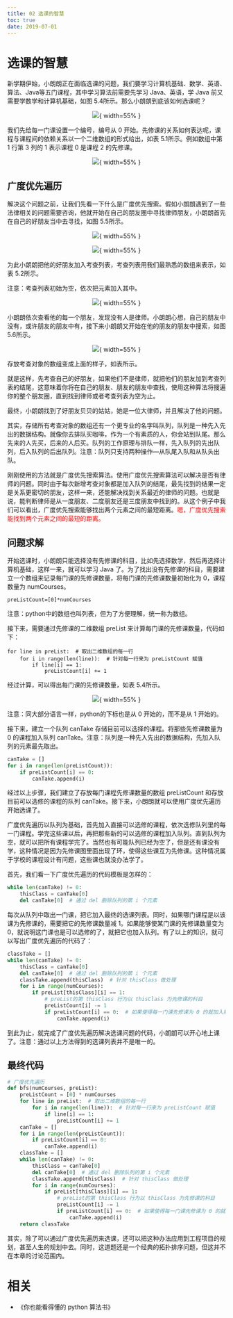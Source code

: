 ```yaml
---
title: 02 选课的智慧
toc: true
date: 2019-07-01
---
```

# 选课的智慧

新学期伊始，小朗朗正在面临选课的问题，我们要学习计算机基础、数学、英语、算法、Java等五门课程，其中学习算法前需要先学习 Java、英语，学 Java 前又需要学数学和计算机基础，如图 5.4所示。那么小朗朗到底该如何选课呢？

<center>

![](http://images.iterate.site/blog/image/20190701/fJEeTqbOgv3z.png?imageslim){ width=55% }

</center>


我们先给每一门课设置一个编号，编号从 0 开始。先修课的关系如何表达呢，课程与课程间的依赖关系以一个二维数组的形式给出，如表 5.1所示。例如数组中第 1 行第 3 列的 1 表示课程 0 是课程 2 的先修课。

<center>

![](http://images.iterate.site/blog/image/20190701/tb7KAnRnGQoN.png?imageslim){ width=55% }

</center>

## 广度优先遍历

解决这个问题之前，让我们先看一下什么是广度优先搜索。假如小朗朗遇到了一些法律相关的问题需要咨询，他就开始在自己的朋友圈中寻找律师朋友，小朗朗首先在自己的好朋友当中去寻找，如图 5.5所示。

<center>

![](http://images.iterate.site/blog/image/20190701/rWCDYquRDyr7.png?imageslim){ width=55% }

</center>

<center>

![](http://images.iterate.site/blog/image/20190701/2fX7g99EvAvU.png?imageslim){ width=55% }

</center>

为此小朗朗把他的好朋友加入考查列表，考查列表用我们最熟悉的数组来表示，如表 5.2所示。

注意：考查列表初始为空，依次把元素加入其中。

<center>

![](http://images.iterate.site/blog/image/20190701/auOM54cRsCKo.png?imageslim){ width=55% }

</center>


小朗朗依次查看他的每一个朋友，发现没有人是律师。小朗朗心想，自己的朋友中没有，或许朋友的朋友中有，接下来小朗朗又开始在他的朋友的朋友中搜索，如图 5.6所示。

<center>

![](http://images.iterate.site/blog/image/20190701/eKCNVIFulwli.png?imageslim){ width=55% }

</center>


存放考查对象的数组变成上面的样子，如表所示。


就是这样，先考查自己的好朋友，如果他们不是律师，就把他们的朋友加到考查列表的结尾，这意味着你将在自己的朋友、朋友的朋友中查找，使用这种算法将搜遍你的整个朋友圈，直到找到律师或者考查列表为空为止。

最终，小朗朗找到了好朋友贝贝的姑姑，她是一位大律师，并且解决了他的问题。

其实，存储所有考查对象的数组还有一个更专业的名字叫队列，队列是一种先入先出的数据结构。就像你去排队买咖啡，作为一个有素质的人，你会站到队尾。那么先来的人先买，后来的人后买。队列的工作原理与排队一样，先入队列的先出队列，后入队列的后出队列。注意：队列只支持两种操作—从队尾入队和从队头出队。

刚刚使用的方法就是广度优先搜索算法。使用广度优先搜索算法可以解决是否有律师的问题。同时由于每次新增考查对象都是加入队列的结尾，最先找到的结果一定是关系更密切的朋友，这样一来，还能解决找到关系最近的律师的问题。也就是说，能判断律师是从一度朋友、二度朋友还是三度朋友中找到的。从这个例子中我们可以看出，广度优先搜索能够找出两个元素之间的最短距离。<span style="color:red;">嗯，广度优先搜索能找到两个元素之间的最短的距离。</span>

## 问题求解

开始选课时，小朗朗只能选择没有先修课的科目，比如先选择数学，然后再选择计算机基础，这样一来，就可以学习 Java 了。为了找出没有先修课的科目，需要建立一个数组来记录每门课的先修课数量，将每门课的先修课数量初始化为 0，课程数量为 numCourses。

```
preListCount=[0]*numCourses
```

注意：python中的数组也叫列表，但为了方便理解，统一称为数组。

接下来，需要通过先修课的二维数组 preList 来计算每门课的先修课数量，代码如下：

```
for line in preList:  # 取出二维数组的每一行
    for i in range(len(line)):  # 针对每一行来为 preListCount 赋值
        if line[i] == 1:
            preListCount[i] += 1
```

经过计算，可以得出每门课的先修课数量，如表 5.4所示。

<center>

![](http://images.iterate.site/blog/image/20190701/Sop8HhqHNIkS.png?imageslim){ width=55% }

</center>

注意：同大部分语言一样，python的下标也是从 0 开始的，而不是从 1 开始的。

接下来，建立一个队列 canTake 存储目前可以选择的课程。将那些先修课数量为 0 的课程加入队列 canTake。注意：队列是一种先入先出的数据结构，先加入队列的元素最先取出。

```py
canTake = []
for i in range(len(preListCount)):
    if preListCount[i] == 0:
        canTake.append(i)
```

经过以上步骤，我们建立了存放每门课程先修课数量的数组 preListCount 和存放目前可以选修的课程的队列 canTake。接下来，小朗朗就可以使用广度优先遍历开始选课了。

广度优先遍历以队列为基础，首先加入直接可以选修的课程，依次选修队列里的每一门课程。学完这些课以后，再把那些新的可以选修的课程加入队列。直到队列为空，就可以把所有课程学完了。当然也有可能队列已经为空了，但是还有课没有学，这种情况是因为先修课图里面出现了环，使得这些课互为先修课。这种情况属于学校的课程设计有问题，这些课也就没办法学了。

首先，我们看一下广度优先遍历的代码模板是怎样的：

```py
while len(canTake) != 0:
    thisClass = canTake[0]
    del canTake[0]  # 通过 del 删除队列的第 i 个元素
```

每次从队列中取出一门课，把它加入最终的选课列表。同时，如果哪门课程是以该课为先修课的，需要把它的先修课数量减 1。如果能够使某门课的先修课数量变为 0，就说明这门课也是可以选修的了，就把它也加入队列。有了以上的知识，就可以写出广度优先遍历的代码了：


```py
classTake = []
while len(canTake) != 0:
    thisClass = canTake[0]
    del canTake[0]  # 通过 del 删除队列的第 i 个元素
    classTake.append(thisClass)  # 针对 thisClass 做处理
    for i in range(numCourses):
        if preList[thisClass][i] == 1:
            # preList的第 thisClass 行为以 thisClass 为先修课的科目
            preListCount[i] -= 1
            if preListCount[i] == 0:  # 如果使得每一门课先修课为 0 的就加入队列
                canTake.append(i)
```

到此为止，就完成了广度优先遍历解决选课问题的代码，小朗朗可以开心地上课了。注意：通过以上方法得到的选课列表并不是唯一的。

## 最终代码


```py
# 广度优先遍历
def bfs(numCourses, preList):
    preListCount = [0] * numCourses
    for line in preList:  # 取出二维数组的每一行
        for i in range(len(line)):  # 针对每一行来为 preListCount 赋值
            if line[i] == 1:
                preListCount[i] += 1
    canTake = []
    for i in range(len(preListCount)):
        if preListCount[i] == 0:
            canTake.append(i)
    classTake = []
    while len(canTake) != 0:
        thisClass = canTake[0]
        del canTake[0]  # 通过 del 删除队列的第 i 个元素
        classTake.append(thisClass)  # 针对 thisClass 做处理
        for i in range(numCourses):
            if preList[thisClass][i] == 1:
                # preList的第 thisClass 行为以 thisClass 为先修课的科目
                preListCount[i] -= 1
                if preListCount[i] == 0:  # 如果使得每一门课先修课为 0 的就加入队列
                    canTake.append(i)
    return classTake
```



其实，除了可以通过广度优先遍历来选课，还可以把这种办法应用到工程项目的规划，甚至人生的规划中去。同时，这道题还是一个经典的拓扑排序问题，但这并不在本章的讨论范围内。



# 相关

- 《你也能看得懂的 python 算法书》
